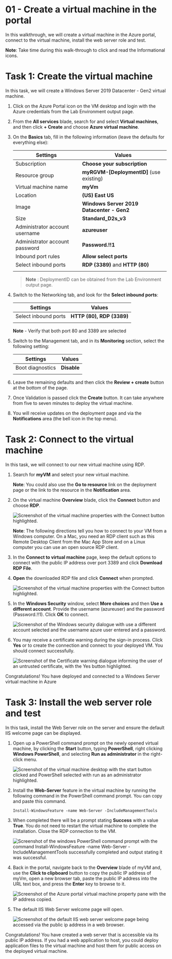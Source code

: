 # 01 - Create a virtual machine in the portal

In this walkthrough, we will create a virtual machine in the Azure portal, connect to the virtual machine, install the web server role and test. 

**Note**: Take time during this walk-through to click and read the Informational icons. 

# Task 1: Create the virtual machine

In this task, we will create a Windows Server 2019 Datacenter - Gen2 virtual machine. 

1. Click on the Azure Portal icon on the VM desktop and login with the Azure credentials from the Lab Environment output page.

2. From the **All services** blade, search for and select **Virtual machines**, and then click **+ Create** and choose **Azure virtual machine**.

3. On the **Basics** tab, fill in the following information (leave the defaults for everything else):

    | Settings | Values |
    |  -- | -- |
    | Subscription | **Choose your subscription**|
    | Resource group | **myRGVM-[DeploymentID]** (use existing) |
    | Virtual machine name | **myVm** |
    | Location | **(US) East US**|
    | Image | **Windows Server 2019 Datacenter - Gen2**|
    | Size | **Standard_D2s_v3**|
    | Administrator account username | **azureuser** |
    | Administrator account password | **Password.!!1**|
    | Inbound port rules  | **Allow select ports**|
    | Select inbound ports | **RDP (3389)** and **HTTP (80)**|
    | | |

   > **Note** : DeploymentID can be obtained from the Lab Environment output page.

4. Switch to the Networking tab, and look for the **Select inbound ports**:

    | Settings | Values |
    | -- | -- |
    | Select inbound ports | **HTTP (80), RDP (3389)**|
    | | |

    **Note** - Verify that both port 80 and 3389 are selected

5. Switch to the Management tab, and in its **Monitoring** section, select the following setting:

    | Settings | Values |
    | -- | -- |
    | Boot diagnostics | **Disable**|
    | | |

6. Leave the remaining defaults and then click the **Review + create** button at the bottom of the page.

7. Once Validation is passed click the **Create** button. It can take anywhere from five to seven minutes to deploy the virtual machine.

8. You will receive updates on the deployment page and via the **Notifications** area (the bell icon in the top menu).


# Task 2: Connect to the virtual machine

In this task, we will connect to our new virtual machine using RDP. 

1. Search for **myVM** and select your new virtual machine.

    **Note**: You could also use the **Go to resource** link on the deployment page or the link to the resource in the **Notification** area.

2. On the virtual machine **Overview** blade, click the **Connect** button and choose **RDP**.

    ![Screenshot of the virtual machine properties with the Connect button highlighted.](../images/01-01.png)

    **Note**: The following directions tell you how to connect to your VM from a Windows computer. On a Mac, you need an RDP client such as this Remote Desktop Client from the Mac App Store and on a Linux computer you can use an open source RDP client.

2. In the **Connect to virtual machine** page, keep the default options to connect with the public IP address over port 3389 and click **Download RDP File**.

3. **Open** the downloaded RDP file and click **Connect** when prompted. 

    ![Screenshot of the virtual machine properties with the Connect button highlighted. ](../images/0102.png)

4. In the **Windows Security** window, select **More choices** and then **Use a different account**. Provide the username (azureuser) and the password (Password.!!1). Click **OK** to connect.

    ![Screenshot of the Windows security dialogue with use a different account selected and the username azure user entered and a password.](../images/0103.png)

5. You may receive a certificate warning during the sign-in process. Click **Yes** or to create the connection and connect to your deployed VM. You should connect successfully.

    ![Screenshot of the Certificate warning dialogue informing the user of an untrusted certificate, with the Yes button highlighted. ](../images/0104.png)

Congratulations! You have deployed and connected to a Windows Server virtual machine in Azure

# Task 3: Install the web server role and test

In this task, install the Web Server role on the server and ensure the default IIS welcome page can be displayed.

1. Open up a PowerShell command prompt on the newly opened virtual machine, by clicking the **Start** button, typing **PowerShell**, right clicking **Windows PowerShell**, and selecting **Run as administrator** in the right-click menu.

    ![Screenshot of the virtual machine desktop with the start button clicked and PowerShell selected with run as an administrator highlighted.](../images/0105.png)

2. Install the **Web-Server** feature in the virtual machine by running the following command in the PowerShell command prompt. You can copy and paste this command.

    ```
    Install-WindowsFeature -name Web-Server -IncludeManagementTools
    ```    
  
3. When completed there will be a prompt stating **Success** with a value **True**. You do not need to restart the virtual machine to complete the installation. Close the RDP connection to the VM.

    ![Screenshot of the windows PowerShell command prompt with the command Install-WindowsFeature -name Web-Server -IncludeManagementTools successfully completed and output stating it was successful.](../images/0106.png)

4. Back in the portal, navigate back to the **Overview** blade of myVM and, use the **Click to clipboard** button to copy the public IP address of myVm, open a new browser tab, paste the public IP address into the URL text box, and press the **Enter** key to browse to it.

    ![Screenshot of the Azure portal virtual machine property pane with the IP address copied.](../images/01-07.png)

5. The default IIS Web Server welcome page will open.

    ![Screenshot of the default IIS web server welcome page being accessed via the public ip address in a web browser.](../images/0108.png)

Congratulations! You have created a web server that is accessible via its public IP address. If you had a web application to host, you could deploy application files to the virtual machine and host them for public access on the deployed virtual machine.



